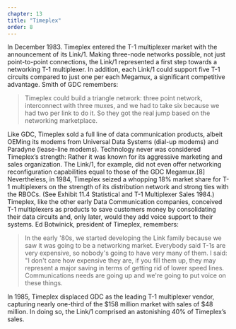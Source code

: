 ```yaml
---
chapter: 13
title: "Timeplex"
order: 8
---
```


In December 1983. Timeplex entered the T-1 multiplexer market with the announcement of its Link/1. Making three-node networks possible, not just point-to-point connections, the Link/1 represented a first step towards a networking T-1 multiplexer. In addition, each Link/1 could support five T-1 circuits compared to just one per each Megamux, a significant competitive advantage. Smith of GDC remembers:

>Timeplex could build a triangle network: three point network, interconnect with three muxes, and we had to take six because we had two per link to do it. So they got the real jump based on the networking marketplace.

Like GDC, Timeplex sold a full line of data communication products, albeit OEMing its modems from Universal Data Systems (dial-up modems) and Paradyne (lease-line modems). Technology never was considered Timeplex’s strength: Rather it was known for its aggressive marketing and sales organization. The Link/1, for example, did not even offer networking reconfiguration capabilities equal to those of the GDC Megamux.[8] Nevertheless, in 1984, Timeplex seized a whopping 18% market share for T-1 multiplexers on the strength of its distribution network and strong ties with the RBOCs. (See Exhibit 11.4 Statistical and T-1 Multiplexer Sales 1984.) Timeplex, like the other early Data Communication companies, conceived T-1 multiplexers as products to save customers money by consolidating their data circuits and, only later, would they add voice support to their systems. Ed Botwinick, president of Timeplex, remembers:

>In the early '80s, we started developing the Link family because we saw it was going to be a networking market. Everybody said T-1s are very expensive, so nobody's going to have very many of them. I said:  "I don't care how expensive they are, if you fill them up, they may represent a major saving in terms of getting rid of lower speed lines. Communications needs are going up and we're going to put voice on these things.

In 1985, Timeplex displaced GDC as the leading T-1 multiplexer vendor, capturing nearly one-third of the $158 million market with sales of $48 million. In doing so, the Link/1 comprised an astonishing 40% of Timeplex’s sales.